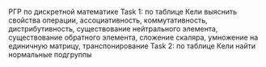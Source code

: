 РГР по дискретной математике
Task 1: по таблице Кели выяснить свойства операции, ассоциативность, коммутативность,
дистрибутивность, существование нейтрального элемента, существование обратного элемента,
сложение скаляра, умножение на единичную матрицу, транспонирование
Task 2: по таблице Кели найти нормальные подгруппы
